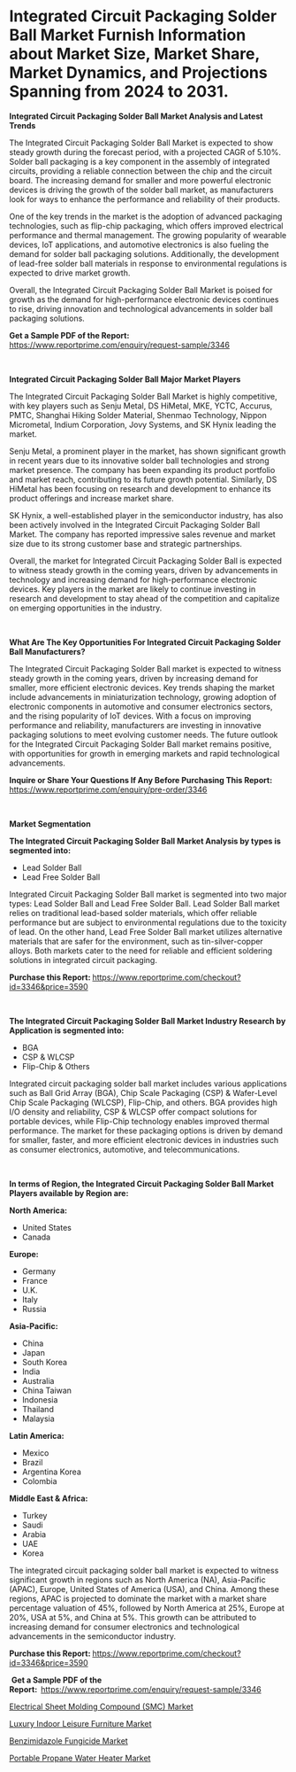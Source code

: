 <p><h1>Integrated Circuit Packaging Solder Ball Market Furnish Information about Market Size, Market Share, Market Dynamics, and Projections Spanning from 2024 to 2031.</h1></p><p><strong>Integrated Circuit Packaging Solder Ball Market Analysis and Latest Trends</strong></p>
<p><p>The Integrated Circuit Packaging Solder Ball Market is expected to show steady growth during the forecast period, with a projected CAGR of 5.10%. Solder ball packaging is a key component in the assembly of integrated circuits, providing a reliable connection between the chip and the circuit board. The increasing demand for smaller and more powerful electronic devices is driving the growth of the solder ball market, as manufacturers look for ways to enhance the performance and reliability of their products.</p><p>One of the key trends in the market is the adoption of advanced packaging technologies, such as flip-chip packaging, which offers improved electrical performance and thermal management. The growing popularity of wearable devices, IoT applications, and automotive electronics is also fueling the demand for solder ball packaging solutions. Additionally, the development of lead-free solder ball materials in response to environmental regulations is expected to drive market growth.</p><p>Overall, the Integrated Circuit Packaging Solder Ball Market is poised for growth as the demand for high-performance electronic devices continues to rise, driving innovation and technological advancements in solder ball packaging solutions.</p></p>
<p><strong>Get a Sample PDF of the Report:&nbsp;</strong> <a href="https://www.reportprime.com/enquiry/request-sample/3346">https://www.reportprime.com/enquiry/request-sample/3346</a></p>
<p>&nbsp;</p>
<p><strong>Integrated Circuit Packaging Solder Ball Major Market Players</strong></p>
<p><p>The Integrated Circuit Packaging Solder Ball Market is highly competitive, with key players such as Senju Metal, DS HiMetal, MKE, YCTC, Accurus, PMTC, Shanghai Hiking Solder Material, Shenmao Technology, Nippon Micrometal, Indium Corporation, Jovy Systems, and SK Hynix leading the market. </p><p>Senju Metal, a prominent player in the market, has shown significant growth in recent years due to its innovative solder ball technologies and strong market presence. The company has been expanding its product portfolio and market reach, contributing to its future growth potential. Similarly, DS HiMetal has been focusing on research and development to enhance its product offerings and increase market share.</p><p>SK Hynix, a well-established player in the semiconductor industry, has also been actively involved in the Integrated Circuit Packaging Solder Ball Market. The company has reported impressive sales revenue and market size due to its strong customer base and strategic partnerships. </p><p>Overall, the market for Integrated Circuit Packaging Solder Ball is expected to witness steady growth in the coming years, driven by advancements in technology and increasing demand for high-performance electronic devices. Key players in the market are likely to continue investing in research and development to stay ahead of the competition and capitalize on emerging opportunities in the industry.</p></p>
<p>&nbsp;</p>
<p><strong>What Are The Key Opportunities For Integrated Circuit Packaging Solder Ball Manufacturers?</strong></p>
<p><p>The Integrated Circuit Packaging Solder Ball market is expected to witness steady growth in the coming years, driven by increasing demand for smaller, more efficient electronic devices. Key trends shaping the market include advancements in miniaturization technology, growing adoption of electronic components in automotive and consumer electronics sectors, and the rising popularity of IoT devices. With a focus on improving performance and reliability, manufacturers are investing in innovative packaging solutions to meet evolving customer needs. The future outlook for the Integrated Circuit Packaging Solder Ball market remains positive, with opportunities for growth in emerging markets and rapid technological advancements.</p></p>
<p><strong>Inquire or Share Your Questions If Any Before Purchasing This Report:</strong> <a href="https://www.reportprime.com/enquiry/pre-order/3346">https://www.reportprime.com/enquiry/pre-order/3346</a></p>
<p>&nbsp;</p>
<p><strong>Market Segmentation</strong></p>
<p><strong>The Integrated Circuit Packaging Solder Ball Market Analysis by types is segmented into:</strong></p>
<p><ul><li>Lead Solder Ball</li><li>Lead Free Solder Ball</li></ul></p>
<p><p>Integrated Circuit Packaging Solder Ball market is segmented into two major types: Lead Solder Ball and Lead Free Solder Ball. Lead Solder Ball market relies on traditional lead-based solder materials, which offer reliable performance but are subject to environmental regulations due to the toxicity of lead. On the other hand, Lead Free Solder Ball market utilizes alternative materials that are safer for the environment, such as tin-silver-copper alloys. Both markets cater to the need for reliable and efficient soldering solutions in integrated circuit packaging.</p></p>
<p><strong>Purchase this Report:&nbsp;</strong><a href="https://www.reportprime.com/checkout?id=3346&price=3590">https://www.reportprime.com/checkout?id=3346&price=3590</a></p>
<p>&nbsp;</p>
<p><strong>The Integrated Circuit Packaging Solder Ball Market Industry Research by Application is segmented into:</strong></p>
<p><ul><li>BGA</li><li>CSP & WLCSP</li><li>Flip-Chip & Others</li></ul></p>
<p><p>Integrated circuit packaging solder ball market includes various applications such as Ball Grid Array (BGA), Chip Scale Packaging (CSP) & Wafer-Level Chip Scale Packaging (WLCSP), Flip-Chip, and others. BGA provides high I/O density and reliability, CSP & WLCSP offer compact solutions for portable devices, while Flip-Chip technology enables improved thermal performance. The market for these packaging options is driven by demand for smaller, faster, and more efficient electronic devices in industries such as consumer electronics, automotive, and telecommunications.</p></p>
<p>&nbsp;</p>
<p><strong>In terms of Region, the Integrated Circuit Packaging Solder Ball Market Players available by Region are:</strong></p>
<p>
    <p> <strong> North America: </strong>
        <ul>
            <li>United States</li>
            <li>Canada</li>
        </ul>
        </p> 
    <p> <strong> Europe: </strong>
        <ul>
            <li>Germany</li>
            <li>France</li>
            <li>U.K.</li>
            <li>Italy</li>
            <li>Russia</li>
        </ul>
        </p> 
    <p> <strong> Asia-Pacific: </strong>
        <ul>
            <li>China</li>
            <li>Japan</li>
            <li>South Korea</li>
            <li>India</li>
            <li>Australia</li>
            <li>China Taiwan</li>
            <li>Indonesia</li>
            <li>Thailand</li>
            <li>Malaysia</li>
        </ul>
        </p> 
    <p> <strong> Latin America: </strong>
        <ul>
            <li>Mexico</li>
            <li>Brazil</li>
            <li>Argentina Korea</li>
            <li>Colombia</li>
        </ul>
        </p> 
    <p> <strong> Middle East & Africa: </strong>
        <ul>
            <li>Turkey</li>
            <li>Saudi</li>
            <li>Arabia</li>
            <li>UAE</li>
            <li>Korea</li>
        </ul>
    </p>
    </p>
<p><p>The integrated circuit packaging solder ball market is expected to witness significant growth in regions such as North America (NA), Asia-Pacific (APAC), Europe, United States of America (USA), and China. Among these regions, APAC is projected to dominate the market with a market share percentage valuation of 45%, followed by North America at 25%, Europe at 20%, USA at 5%, and China at 5%. This growth can be attributed to increasing demand for consumer electronics and technological advancements in the semiconductor industry.</p></p>
<p><strong>Purchase this Report: </strong><a href="https://www.reportprime.com/checkout?id=3346&price=3590">https://www.reportprime.com/checkout?id=3346&price=3590</a></p>
<p>&nbsp;<strong>Get a Sample PDF of the Report:&nbsp;&nbsp;</strong><a href="https://www.reportprime.com/enquiry/request-sample/3346">https://www.reportprime.com/enquiry/request-sample/3346</a></p>
<p><strong></strong></p>
<p><p><a href="https://www.linkedin.com/pulse/electrical-sheet-molding-compound-smc-market-size-trends-yakwe?trackingId=NLKzxWR3EDE9kXVR3NKthQ%3D%3D">Electrical Sheet Molding Compound (SMC) Market</a></p><p><a href="https://www.linkedin.com/pulse/decoding-luxury-indoor-leisure-furniture-market-deep-nqeme?trackingId=TdLfzz8pTHxbiFAcizSJOA%3D%3D">Luxury Indoor Leisure Furniture Market</a></p><p><a href="https://natural-crush-b99.notion.site/Global-Benzimidazole-Fungicide-Market-by-Types-Applications-and-Major-Players-with-Regional-Growt-6f40e166cc074367bb88234beed4983d">Benzimidazole Fungicide Market</a></p><p><a href="https://view.publitas.com/reportprime-1/portable-propane-water-heater-market-size-reflecting-a-forecast-till-2031-market-by-type-by-application-and-by-geography/">Portable Propane Water Heater Market</a></p></p>